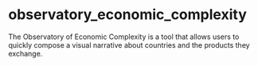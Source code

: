 observatory_economic_complexity
===============================

The Observatory of Economic Complexity is a tool that allows users to quickly compose a visual narrative about countries and the products they exchange.
